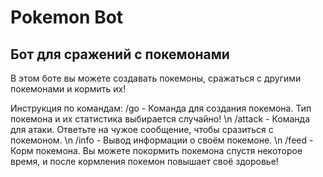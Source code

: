 # Pokemon Bot
## Бот для сражений с покемонами
В этом боте вы можете создавать покемоны, сражаться с другими покемонами и кормить их!

Инструкция по командам:
/go - Команда для создания покемона. Тип покемона и их статистика выбирается случайно! \n
/attack - Команда для атаки. Ответьте на чужое сообщение, чтобы сразиться с покемоном. \n
/info - Вывод информации о своём покемоне. \n
/feed - Корм покемона. Вы можете покормить покемона спустя некоторое время, и после кормления покемон повышает своё здоровье!
